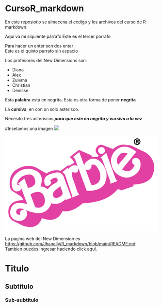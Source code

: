 # CursoR_markdown

En este reposiotio se almacena el codigo y los archivos del curso de R markdown.

Aquí va mi siquiente párrafo Este es el tercer parrafo

Para hacer un enter son dos enter\
Este es el quinto parrafo sin espacio

Los profesores del New Dimensions son:

-   Diana
-   Alex
-   Zulema
-   Christian
-   Denisse

Esta **palabra** esta en negrita. Esta es otra forma de poner **negrita**

La **cursiva**, en con un solo asterisco.

Necesito tres asteriscos ***para que este en negrita y vursiva a la vez***

#Insetamos una imagen
![](imagenes%5CImage20230722155005.png)

![Barboe](imagenes/Logo_barbie.png.webp)

La pagina web del New Dimension es <https://github.com/Jhanelly/R_markdown/blob/main/README.md>\
Tambien puedes ingresar haciendo click [aquí](https://github.com/Jhanelly/R_markdown/blob/main/README.md).

# Titulo

## Subtitulo

### Sub-subtitulo
